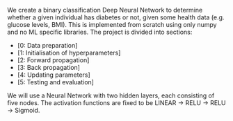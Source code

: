 We create a binary classification Deep Neural Network to determine whether a given individual has diabetes or not, given some health data (e.g. glucose levels, BMI). This is implemented from scratch using only numpy and no ML specific libraries. The project is divided into sections:

- [0: Data preparation]
- [1: Initialisation of hyperparameters]
- [2: Forward propagation]
- [3: Back propagation]
- [4: Updating parameters]
- [5: Testing and evaluation]

We will use a Neural Network with two hidden layers, each consisting of five nodes. The activation functions are fixed to be LINEAR -> RELU -> RELU -> Sigmoid.
